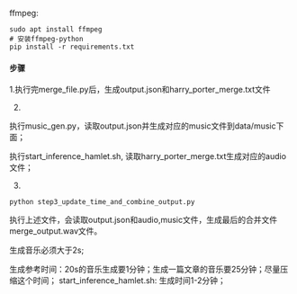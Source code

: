 <!-- # 准备
需要在电脑中装载ffmpeg，并将"./ffmpeg/bin"导入到Path中
生成的人声音频放入"./audio" 文件夹下
命名标号为audio_id
生成的背景音乐放在"./music" 文件夹下
命名标号为pid
主文件夹"."还需要放入output.json文件


# Add_time_length.py代码说明
这个代码会解析output.json文件，额外加入关键词audio_id、audio_time_length
audio_id是人声音频对应标号，audio_time_length是每条人声音频长度
最后导出output_AddID.json文件放入主文件夹中

# Merge_BGM.py代码说明
这个代码可以将人声和背景音乐合成在一起
首先先将人声音频以0.5s为间隔生成合成音频combined_output.wav
然后由解析output_AddID.json文件，将music中的pid标号与audio_id匹配，计算背景音乐延时，导出的audio_id_mapping.txt和music_timeline.txt可查看中间计算过程
最后根据该延时将背景音乐与combined_output.wav音频进行混音，归一化控制音频音量大小，导出最终音频final_audio.wav

# 文件格式
生成output.json文件; 
music = output.id.json
audio = music -->

ffmpeg: 
~~~shell
sudo apt install ffmpeg
# 安装ffmpeg-python
pip install -r requirements.txt
~~~

#### 步骤
1.执行完merge_file.py后，生成output.json和harry_porter_merge.txt文件

2.
执行music_gen.py，读取output.json并生成对应的music文件到data/music下面；

执行start_inference_hamlet.sh, 读取harry_porter_merge.txt生成对应的audio文件；

3.
~~~shell
python step3_update_time_and_combine_output.py

~~~

执行上述文件，会读取output.json和audio,music文件，生成最后的合并文件merge_output.wav文件。

生成音乐必须大于2s;

生成参考时间：20s的音乐生成要1分钟；生成一篇文章的音乐要25分钟；尽量压缩这个时间；
start_inference_hamlet.sh: 生成时间1-2分钟；
